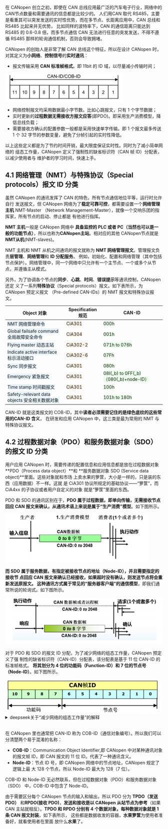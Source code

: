 在 CANopen 创立之初，即使在 CAN 总线应用最广泛的汽车电子行业，网络中的 CAN节点数量和需要通讯的信息都是比较少的。
人们用CAN 取代 RS485，主要是看重其可以突发发送的实时性优势，而在多节点、长距离应用中，CAN 总线和 RS485 比起来并无优势，
比如同样的波特率下，CAN 的通信距离只能达到 RS485 的 0.6-0.8 倍，而多节点通信 CAN
无法进行任意的突发发送，不得不遵循 RS485 那样的轮询通信机制，否则会导致拥堵。

CANopen 的创始人是非常了解 CAN 总线这个特征，所以在设计 CANopen 时，对其定义为**小网络**、**控制信号**的**实时通讯**：  
- 报文传输采用 **CAN 标准帧格式**。即 11bit 的 ID 域，以尽量减小传输时间；
<div><img src = "./images/1-CANopen报文格式.png"></div>

- 网络控制报文均采用数据最小字节数。比如心跳报文，只有 1 个字节数据；
- 实时更新的**过程数据无需接收方报文应答**(即PDO)。即采用生产消费模型，降低总线负载；
- 需要接收方确认的配置参数一般都是采用快速单字传输。即 1 个报文最多传送 1 个 32 字节的参数变量，避免了分帧引起的实时性降低。

以上这些定义都是为了节约时间开销，最大限度保证实时性。同时为了减小简单网络的
组态工作量，CANopen 定义了强制性的缺省标识符（CAN 帧 ID）分配表，以减少使用者与
维护者的学习时间，快速上手。

## 4.1 网络管理（NMT）与特殊协议（Special protocols）报文 ID 分类

虽然 CANopen 的通讯发挥了 CAN 的特色，所有节点通信地位平等，运行时允许自行
发送报文，但 CANopen 网络为了**稳定可靠可控**，都需要设置一个**网络管理主机** NMT-Master
（Network Management-Master），就像一个交响乐团的指挥家，所有节点的启动、停止都是
有他进行指挥。  

**NMT 主机**一般是 CANopen 网络中 **具备监控的 PLC 或者 PC（当然也可以是一般的功能节点）**，所以也称为**CANopen主站**。相对应的其他 CANopen节点就是 **NMT从机**(NMT-slaves)。

NMT 主机和 NMT 从机之间通讯的报文就称为 **NMT 网络管理报文**。管理报文负责**层管理**、**网络管理**和 **ID 分配服务**。
例如，初始化、配置和网络管理（其中包括节点保护）。网络管理中，同一个网络中只允许有一个主节点、一个或多个从节点，并遵循主从模式。

另外，为了协调各个节点的**同步**、**心跳**、**时间**、**错误提示**等通讯控制，CANopen 还定
义了一系列**特殊协议**（Special protocols）报文。如下表所示，为 CANopen 预定义报文
（Pre-defined CAN-IDs）的 NMT 报文和特殊协议报文。

| Object 对象                      | Specification 规范 | CAN-ID                          |
|-----------------------------------|--------------------|---------------------------------|
| <span style="background:#e6f3ff">NMT 网络管理命令</span> | <span style="background:#fff3e6">CiA301</span> | <span style="background:#e6ffe6">000h</span>    |
| <span style="background:#e6f3ff">Global failsafe command 全局故障安全命令</span> | <span style="background:#fff3e6">CiA304</span> | <span style="background:#e6ffe6">001h</span>    |
| <span style="background:#e6f3ff">Flying master 动态主站</span> | <span style="background:#fff3e6">CiA302-2</span> | <span style="background:#e6ffe6">071h to 076h</span> |
| <span style="background:#e6f3ff">Indicate active interface 标示活动接口</span> | <span style="background:#fff3e6">CiA302-6</span> | <span style="background:#e6ffe6">07Fh</span>    |
| <span style="background:#e6f3ff">Sync 同步报文</span> | <span style="background:#fff3e6">CiA301</span> | <span style="background:#e6ffe6">080h</span>    |
| <span style="background:#e6f3ff">Emergency 紧急报文</span> | <span style="background:#fff3e6">CiA301</span> | <span style="background:#e6ffe6">08I\(_b\) to 0FF\(_b\)（080\(_b\)+node-ID）</span> |
| <span style="background:#e6f3ff">Time stamp 时间戳报文</span> | <span style="background:#fff3e6">CiA301</span> | <span style="background:#e6ffe6">100h</span>    |
| <span style="background:#e6f3ff">Safety-relevant data objects 安全相关数据对象</span> | <span style="background:#fff3e6">CiA301</span> | <span style="background:#e6ffe6">101h to 180h</span> |

CAN-ID 就是这类报文的 COB-ID，其中**读者必须需要记住的是绿色底纹的这些常用的CAN-ID 含义**，
在研发和应用 CANopen 中，这三类是最为常用的 NMT 与特殊协议报文。  

## 4.2 过程数据对象（PDO）和服务数据对象（SDO）的报文 ID 分类

用户应用 CANopen 时，需要传递的配置信息和应用信息都是放在过程数据对象 **PDO（Process data object）**和
**服务数据对象 SDO (Service data object)**里面。这些对象就和市场
上卖水果的箩筐，大小是一样的，只是装的东西（应用数据）不一样。这就
是 CiA301 协议所规定的基础协议——“箩筐”，而 CiA4xx 的子协议或者用户自定义的对象
就是“箩筐”里面的东西。

PDO 和 SDO 的通讯区别在于，**PDO 属于过程数据，即单向传输，无需接收节点回应
CAN 报文来确认，从通讯术语上来说是属于“生产消费”模型**。如下图所示。  
<div><img src = "./images/1-生产消费模型.png"></div>  

**而 SDO 属于服务数据，有指定被接收节点的地址（Node-ID），并且需要指定的接收节
点回应 CAN 报文来确认已经接收，如果超时没有确认，则发送节点将会重新发送原报文。
这种通讯方式属于常见的“服务器客户端”的通信模型**，即我们通常所说的轮询式。如下图所示。  
<div><img src = "./images/1-服务器客户端模型.png"></div>  

对于 PDO 和 SDO 的报文 ID 分配，为了减少网络的组态工作量，CANopen 预定义了强
制性的缺省标识符（CAN-ID）分配表，该分配表是基于 11 位 CAN-ID 的标准帧格式。
**将其划分为 4 位的功能码（Function-ID）和 7 位的节点号（Node-ID）**。如下图所示。  

<div><img src = "./images/1-PDO 和 SDO 的预定义连接 ID 分配.png"></div>  

<details><summary>deepseek关于“减少网络的组态工作量”的解释</summary>

# CANopen中“减少网络的组态工作量”的含义

在CANopen协议中，“减少网络的组态工作量”指的是通过预定义**强制性的缺省标识符（CAN-ID）分配规则**，简化了网络配置的复杂度，具体体现在以下几个方面：

---

## 1. 标准化分配规则，避免手动配置冲突
- **功能码（Function-ID）**  
  4位功能码固定定义了报文类型（如PDO、SDO、NMT等），例如：
  - `0x1` 用于发送PDO1（过程数据对象），`0x2` 用于接收PDO1。
  - `0x3` 用于发送SDO（服务数据对象请求），`0x4` 用于接收SDO响应。

- **节点号（Node-ID）**  
  7位节点号（`0~127`）唯一标识网络中的每个设备。

- **自动生成CAN-ID**  
  通过公式 `CAN-ID = (Function-ID << 7) + Node-ID`，直接生成唯一的报文ID，无需人工分配。

  **效果**  
  工程师无需手动为每个节点分配CAN-ID，只需指定节点号，系统自动生成合法的ID，避免了因手动分配导致的ID冲突或配置错误。

---

## 2. 即插即用（Plug-and-Play）支持
- **预定义通信模式**  
  例如，节点号为5的设备，其发送PDO1的CAN-ID自动为 `0x185`（功能码 `0x1` + 节点号 `0x05`）。

- **快速网络扩展**  
  新增设备时，只需分配一个未使用的节点号（如6），其所有相关报文ID（PDO、SDO等）即可自动生成，无需重新设计网络拓扑。

  **场景**  
  在工业自动化中，若需增加一个传感器（节点号6），其PDO/SDO的CAN-ID会直接按规则生成，无需人工干预。

---

## 3. 降低协议栈开发复杂度
- **统一通信逻辑**  
  所有CANopen设备遵循相同的ID分配规则，通信协议栈（如对象字典、PDO映射）可直接基于预定义规则实现，减少定制化开发。

- **工具链兼容性**  
  配置工具（如CANopen Master配置软件）能自动识别预定义ID，简化网络组态流程。

  **示例**  
  使用工具（如CANopen Magic）配置网络时，只需输入节点号，工具自动填充所有关联的CAN-ID，大幅缩短配置时间。

---

## 4. 避免动态协商的开销
- **无动态分配协议**  
  不同于某些需要主节点动态分配ID的协议（如某些基于TCP/IP的协议），CANopen通过静态预定义规则，省去了复杂的协商过程。

- **实时性保障**  
  预定义ID的确定性避免了动态分配带来的延迟，适合实时控制场景（如电机控制、机器人）。

---

## 总结
通过强制性的缺省CAN-ID分配表，CANopen实现了：
- ✅ **零手动配置冲突**：基于节点号自动生成唯一ID。
- ✅ **快速部署**：即插即用，支持大规模节点扩展。
- ✅ **协议一致性**：所有设备遵循相同规则，降低开发维护成本。

这种设计尤其适用于工业控制、汽车电子等对可靠性和实时性要求高的领域。
</details>

<br/>


在 CANopen 里也通常把 CAN-ID 称为 COB-ID（通信对象编号）。所以我们可以分清楚两个易于混淆的名称：  
- **COB-ID**：Communication Object Identifier,即 CANopen 中对某种通讯对象的报文帧
ID，即 CAN 报文的 11 位 ID。代表了一种通讯含义。  
- **Node-ID**：节点 ID 号，即 CANopen 网络中的节点地址，CANopen 规定了逻辑上最
大 128 个节点，所以 Node-ID 最大为 128（7 位）。

COB-ID 和 Node-ID 无必然联系，但在过程数据对象（PDO）和服务数据对象（SDO）
中，COB-ID 中包含了 Node-ID。

由于需要区分每个 CANopen 节点的输入和输出，所以 PDO 分为 **TPDO（发送 PDO）**
和**RPDO(接收 PDO)**，**发送和接收是以 CANopen 从站节点为参考**（如果 CAN 主站就相反）。**TPDO
和 RPDO 分别有 4 个数据对象，每种数据对象就是 1 条 CAN 报文封装**，如下表所示，
这些都是数据收发的容器，**水果箩筐**为使用者准备好，就看使用者在里面
放什么**水果**了。
